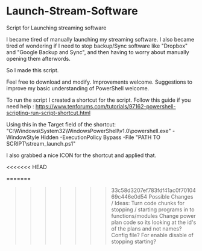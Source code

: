 # Launch-Stream-Software
Script for Launching streaming software

I became tired of manually launching my streaming software.
I also became tired of wondering if I need to stop backup/Sync software like "Dropbox" and "Google Backup and Sync", and then having to worry about manually opening them afterwords.

So I made this script.

Feel free to download and modify. 
Improvements welcome. 
Suggestions to improve my basic understanding of PowerShell welcome.

To run the script I created a shortcut for the script.
Follow this guide if you need help : https://www.tenforums.com/tutorials/97162-powershell-scripting-run-script-shortcut.html

Using this in the Target field of the shortcut:
"C:\Windows\System32\WindowsPowerShell\v1.0\powershell.exe" -WindowStyle Hidden -ExecutionPolicy Bypass -File "PATH TO SCRIPT\stream_launch.ps1"

I also grabbed a nice ICON for the shortcut and applied that.

<<<<<<< HEAD

=======
>>>>>>> 33c58d3207ef783fdf41ac0f7010469c446e0d54
Possible Changes / Ideas:
    Turn code chunks for stopping / starting programs in to functions/modules
    Change power plan code so its looking at the id's of the plans and not names?
    Config file? For enable disable of stopping starting?
